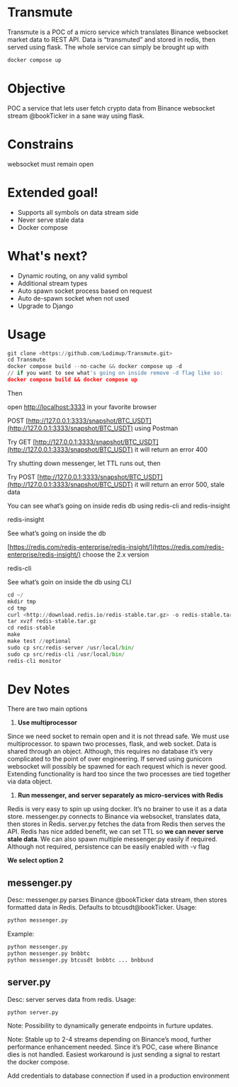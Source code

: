 # Transmute
Transmute is a POC of a micro service which translates Binance websocket market data to REST API. Data is “transmuted” and stored in redis, then served using flask. The whole service can simply be brought up with

```python
docker compose up
```
# Objective

POC a service that lets user fetch crypto data from Binance websocket stream <symbol>@bookTicker in a sane way using flask.

# Constrains

websocket must remain open

# Extended goal!

-   Supports all symbols on data stream side
-   Never serve stale data
-   Docker compose

# What's next?
- Dynamic routing, on any valid symbol
- Additional stream types
- Auto spawn socket process based on request
- Auto de-spawn socket when not used
- Upgrade to Django
# Usage

```python
git clone <https://github.com/Lodimup/Transmute.git>
cd Transmute
docker compose build --no-cache && docker compose up -d
// if you want to see what's going on inside remove -d flag like so:
docker compose build && docker compose up

```

Then

open  [](http://localhost:3333/)[http://localhost:3333](http://localhost:3333/)  in your favorite browser

POST  [](http://127.0.0.1:3333/snapshot/BTC_USDT)[http://127.0.0.1:3333/snapshot/BTC_USDT](http://127.0.0.1:3333/snapshot/BTC_USDT)  using Postman

Try GET  [](http://127.0.0.1:3333/snapshot/BTC_USDT)[http://127.0.0.1:3333/snapshot/BTC_USDT](http://127.0.0.1:3333/snapshot/BTC_USDT)  it will return an error 400

Try shutting down messenger, let TTL runs out, then

Try POST  [](http://127.0.0.1:3333/snapshot/BTC_USDT)[http://127.0.0.1:3333/snapshot/BTC_USDT](http://127.0.0.1:3333/snapshot/BTC_USDT)  it will return an error 500, stale data

You can see what’s going on inside redis db using redis-cli and redis-insight

redis-insight

See what’s going on inside the db

[](https://redis.com/redis-enterprise/redis-insight/)[https://redis.com/redis-enterprise/redis-insight/](https://redis.com/redis-enterprise/redis-insight/)  choose the 2.x version

redis-cli

See what’s goin on inside the db using CLI

```python
cd ~/
mkdir tmp
cd tmp
curl <http://download.redis.io/redis-stable.tar.gz> -o redis-stable.tar.gz
tar xvzf redis-stable.tar.gz
cd redis-stable
make
make test //optional
sudo cp src/redis-server /usr/local/bin/
sudo cp src/redis-cli /usr/local/bin/
redis-cli monitor

```

# Dev Notes

There are two main options

1.  **Use multiprocessor**

Since we need socket to remain open and it is not thread safe. We must use multiprocessor. to spawn two processes, flask, and web socket. Data is shared through an object. Although, this requires no database it’s very complicated to the point of over engineering. If served using gunicorn websocket will possibly be spawned for each request which is never good. Extending functionality is hard too since the two processes are tied together via data object.

1.  **Run messenger, and server separately as micro-services with Redis**

Redis is very easy to spin up using docker. It’s no brainer to use it as a data store.  messenger.py connects to Binance via websocket, translates data, then stores in Redis.  server.py  fetches the data from Redis then serves the API. Redis has nice added benefit, we can set TTL so  **we can never serve stale data**. We can also spawn multiple  messenger.py easily if required. Although not required, persistence can be easily enabled with -v flag

**We select option 2**

## messenger.py

Desc:  messenger.py  parses Binance <symbol>@bookTicker data stream, then stores formatted data in Redis. Defaults to btcusdt@bookTicker. Usage:

```python
python messenger.py
```

Example:

```python
python messenger.py
python messenger.py bnbbtc
python messenger.py btcusdt bnbbtc ... bnbbusd

```

## server.py

Desc:  server  serves data from redis. Usage:

```python
python server.py
```

Note: Possibility to dynamically generate endpoints in furture updates.

Note: Stable up to 2-4 streams depending on Binance’s mood, further performance enhancement needed. Since it’s POC, case where Binance dies is not handled. Easiest workaround is just sending a signal to restart the docker compose.

Add credentials to database connection if used in a production environment
